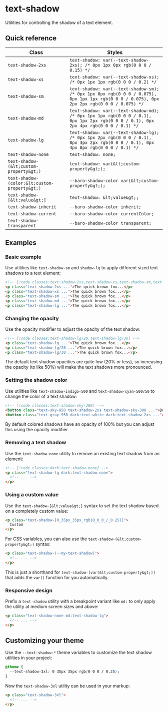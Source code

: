 # text-shadow

Utilities for controlling the shadow of a text element.

## Quick reference

| Class | Styles |
|---|---|
| `text-shadow-2xs` | `text-shadow: var(--text-shadow-2xs); /* 0px 1px 0px rgb(0 0 0 / 0.15) */` |
| `text-shadow-xs` | `text-shadow: var(--text-shadow-xs); /* 0px 1px 1px rgb(0 0 0 / 0.2) */` |
| `text-shadow-sm` | `text-shadow: var(--text-shadow-sm); /* 0px 1px 0px rgb(0 0 0 / 0.075), 0px 1px 1px rgb(0 0 0 / 0.075), 0px 2px 2px rgb(0 0 0 / 0.075) */` |
| `text-shadow-md` | `text-shadow: var(--text-shadow-md); /* 0px 1px 1px rgb(0 0 0 / 0.1), 0px 1px 2px rgb(0 0 0 / 0.1), 0px 2px 4px rgb(0 0 0 / 0.1) */` |
| `text-shadow-lg` | `text-shadow: var(--text-shadow-lg); /* 0px 1px 2px rgb(0 0 0 / 0.1), 0px 3px 2px rgb(0 0 0 / 0.1), 0px 4px 8px rgb(0 0 0 / 0.1) */` |
| `text-shadow-none` | `text-shadow: none;` |
| `text-shadow-(&lt;custom-property&gt;)` | `text-shadow: var(&lt;custom-property&gt;);` |
| `text-shadow-(color:&lt;custom-property&gt;)` | `--baro-shadow-color var(&lt;custom-property&gt;);` |
| `text-shadow-[&lt;value&gt;]` | `text-shadow: &lt;value&gt;;` |
| `text-shadow-inherit` | `--baro-shadow-color inherit;` |
| `text-shadow-current` | `--baro-shadow-color currentColor;` |
| `text-shadow-transparent` | `--baro-shadow-color transparent;` |


## Examples

### Basic example

Use utilities like `text-shadow-sm` and `shadow-lg` to apply different sized text shadows to a text element:

```html
<!-- [!code classes:text-shadow-2xs,text-shadow-xs,text-shadow-sm,text-shadow-md,text-shadow-lg,text-shadow-xl] -->
<p class="text-shadow-2xs ...">The quick brown fox...</p>
<p class="text-shadow-xs ...">The quick brown fox...</p>
<p class="text-shadow-sm ...">The quick brown fox...</p>
<p class="text-shadow-md ...">The quick brown fox...</p>
<p class="text-shadow-lg ...">The quick brown fox...</p>
```

### Changing the opacity

Use the opacity modifier to adjust the opacity of the text shadow:

```html
<!-- [!code classes:text-shadow-lg/20,text-shadow-lg/30] -->
<p class="text-shadow-lg ...">The quick brown fox...</p>
<p class="text-shadow-lg/20 ...">The quick brown fox...</p>
<p class="text-shadow-lg/30 ...">The quick brown fox...</p>
```

The default text shadow opacities are quite low (20% or less), so increasing the opacity (to like 50%) will make the text shadows more pronounced.

### Setting the shadow color

Use utilities like `text-shadow-indigo-500` and `text-shadow-cyan-500/50` to change the color of a text shadow:

```html
<!-- [!code classes:text-shadow-sky-300] -->
<button class="text-sky-950 text-shadow-2xs text-shadow-sky-300 ...">Book a demo</button>
<button class="text-gray-950 dark:text-white dark:text-shadow-2xs ...">See pricing</button>
```

By default colored shadows have an opacity of 100% but you can adjust this using the opacity modifier.

### Removing a text shadow

Use the `text-shadow-none` utility to remove an existing text shadow from an element:

```html
<!-- [!code classes:dark:text-shadow-none] -->
<p class="text-shadow-lg dark:text-shadow-none">
  <!-- ... -->
</p>
```

### Using a custom value

Use the `text-shadow-[&lt;value&gt;]` syntax to set the text shadow based on a completely custom value:

```html
<p class="text-shadow-[0_35px_35px_rgb(0_0_0_/_0.25)]">
  Custom
</p>
```

For CSS variables, you can also use the `text-shadow-(&lt;custom-property&gt;)` syntax:

```html
<p class="text-shadow-(--my-text-shadow)">
  <!-- ... -->
</p>
```

This is just a shorthand for `text-shadow-[var(&lt;custom-property&gt;)]` that adds the `var()` function for you automatically.

### Responsive design

Prefix a `text-shadow` utility with a breakpoint variant like `md:` to only apply the utility at medium screen sizes and above:

```html
<p class="text-shadow-none md:text-shadow-lg">
  <!-- ... -->
</p>
```


## Customizing your theme

Use the `--text-shadow-*` theme variables to customize the text shadow utilities in your project:

```css
@theme {
  --text-shadow-3xl: 0 35px 35px rgb(0 0 0 / 0.25);
}
```

Now the `text-shadow-3xl` utility can be used in your markup:

```html
<p class="text-shadow-3xl">
  <!-- ... -->
</p>
```


